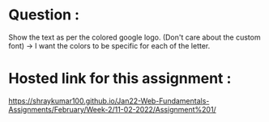 # Question :
Show the text as per the colored google logo. (Don't care about the custom font) -> I want the colors to be specific for each of the letter.
# Hosted link for this assignment :
https://shraykumar100.github.io/Jan22-Web-Fundamentals-Assignments/February/Week-2/11-02-2022/Assignment%201/